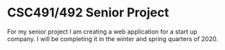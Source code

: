 # CSC491/492 Senior Project
For my senior project I am creating a web application for a start up company. 
I will be completing it in the winter and spring quarters of 2020.
